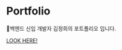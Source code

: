 # Portfolio
🐤백엔드 신입 개발자 김정희의 포트폴리오 입니다.

<!-- `JQuery` + `SCSS` 를 이용해 만든 포트폴리오 입니다. UI/UX 와 비주얼 부분을 포트폴리오를 보는 입장을 생각하며 신경써서 진행했습니다. 반응형웹으로 만들어져 모든 환경에서 사용가능합니다. -->

<a href='https://modaing.github.io/'>LOOK HERE!</a>
